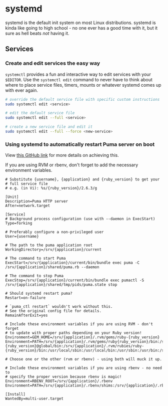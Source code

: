 # systemd

systemd is the default init system on most Linux distributions. systemd is kinda like going to high school - no one ever has a good time with it, but it sure as hell beats _not_ having it.

## Services

### Create and edit services the easy way

`systemctl` provides a fun and interactive way to edit services with your `$EDITOR`. Use the `systemctl edit` command to never have to think about where to place service files, timers, mounts or whatever systemd comes up with ever again.

```bash
# override the default service file with specific custom instructions
sudo systemctl edit <service>

# edit the default service file
sudo systemctl edit --full <service>

# create a new service file and edit it
sudo systemctl edit --full --force <new-service>
```

### Using systemd to automatically restart Puma server on boot

View [this GitHub link](https://github.com/puma/puma/blob/master/docs/systemd.md#alternative-forking-configuration) for more details on achieving this.

If you are using RVM or rbenv, don't forget to add the necessary environment variables.

```text
# Substitute {username}, {application} and {ruby_version} to get your
# full service file
# e.g. (in Vi): %s/{ruby_version}/2.6.3/g

[Unit]
Description=Puma HTTP server
After=network.target

[Service]
# Background process configuration (use with --daemon in ExecStart)
Type=forking

# Preferably configure a non-privileged user
User={username}

# The path to the puma application root
WorkingDirectory=/srv/{application}/current

# The command to start Puma
ExecStart=/srv/{application}/current/bin/bundle exec puma -C /srv/{application}/shared/puma.rb --daemon

# The command to stop Puma
ExecStop=/srv/{application}/current/bin/bundle exec pumactl -S /srv/{application}/shared/tmp/pids/puma.state stop

# Should systemd restart puma?
Restart=on-failure

# `puma_ctl restart` wouldn't work without this.
# See the original config file for details.
RemainAfterExit=yes

# Include these environment variables if you are using RVM - don't forget
# to update with proper paths depending on your Ruby version!
Environment=GEM_HOME=/srv/{application}/.rvm/gems/ruby-{ruby_version}
Environment=PATH=/srv/{application}/.rvm/gems/ruby{ruby_version}/bin:/srv/{application}/.rvm/gems/ruby-{ruby_version}@global/bin:/srv/{application}/.rvm/rubies/ruby-{ruby_version}/bin:/usr/local/sbin:/usr/local/bin:/usr/sbin:/usr/bin:/sbin:/bin:/snap/bin:/srv/{application}/.rvm/bin

# Choose one or the other (rvm or rbenv) - using both will muck it up.

# Include these environment variables if you are using rbenv - no need to
# specify the proper version because rbenv is magic!
Environment=RBENV_ROOT=/srv/{application}/.rbenv
Environment=PATH=/srv/{application}/.rbenv/shims:/srv/{application}/.rbenv/bin:/usr/local/sbin:/usr/local/bin:/usr/sbin:/usr/bin:/sbin:/bin:/snap/bin

[Install]
WantedBy=multi-user.target
```



